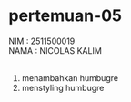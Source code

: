 # pertemuan-05

NIM : 2511500019<br>
NAMA : NICOLAS KALIM<br><br>

<ol>
<li>menambahkan humbugre</li>
<li>menstyling humbugre</li>
